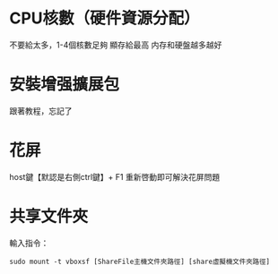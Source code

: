 
# CPU核數（硬件資源分配）

不要給太多，1-4個核數足夠
顯存給最高
内存和硬盤越多越好

# 安裝增强擴展包

跟著教程，忘記了

# 花屏

host鍵【默認是右側ctrl鍵】+ F1 重新啓動即可解決花屏問題

# 共享文件夾

輸入指令：
```shell
sudo mount -t vboxsf [ShareFile主機文件夾路徑] [share虛擬機文件夾路徑]
```

